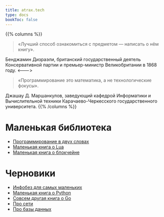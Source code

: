 ```yaml
---
title: atrax.tech
type: docs
bookToc: false
---
```

{{% columns %}}
> «Лучший способ ознакомиться с предметом — написать о нём книгу».

Бенджамин Дизраэли, британский государственный деятель Консервативной партии и премьер-министр Великобритании в 1868 году.
<--->
> «Программирование это математика, а не технологические фокусы».

Джашау Д. Маршанкулов, заведующий кафедрой Информатики и Вычислительной техники Карачаево-Черкесского государственного университета.
{{% /columns %}}

# Маленькая библиотека

- [Программирование в двух словах](programming)
- [Маленькая книга о Lua](lua)
- [Маленькая книга о блокчейне](blockchain)

# Черновики

- [Инфобез для самых маленьких](infosecurity)
- [Маленькая книга о Python](python)
- [Совсем другая книга о Go](golang)
- [Про сети](network)
- [Про базы данных](database)